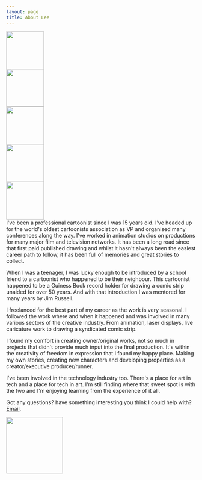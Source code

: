 ```yaml
---
layout: page
title: About Lee
---
```


<div class="grid-container is-justify-content-center">
  <div class="grid-item">
    <img class="image one" src="https://res.cloudinary.com/leesheppard/image/upload/v1679958092/photos/lee_sheppard_profile.jpg" width="100">
  </div>
  <div class="grid-item">
    <img class="image two" src="https://res.cloudinary.com/leesheppard/image/upload/v1679958092/photos/lee_sheppard_profile.jpg" width="100">
  </div>
  <div class="grid-item">
    <img class="image three" src="https://res.cloudinary.com/leesheppard/image/upload/v1679958092/photos/lee_sheppard_profile.jpg" width="100">
  </div>
  <div class="grid-item">
    <img class="image four" src="https://res.cloudinary.com/leesheppard/image/upload/v1679958092/photos/lee_sheppard_profile.jpg" width="100">
  </div>
  <div class="grid-item">
    <img class="image five" src="https://res.cloudinary.com/leesheppard/image/upload/v1679958092/photos/lee_sheppard_profile.jpg" width="100">
  </div>
</div>
I've been a professional cartoonist since I was 15 years old. I've headed up for
the world's oldest cartoonists association as VP and organised many conferences along
the way. I've worked in animation studios on productions for many major film and
television networks. It has been a long road since that first paid published drawing
and whilst it hasn't always been the easiest career path to follow, it has been full
of memories and great stories to collect.

When I was a teenager, I was lucky enough to be introduced by a school friend to
a cartoonist who happened to be their neighbour. This cartoonist happened to be a
Guiness Book record holder for drawing a comic strip unaided for over 50 years.
And with that introduction I was mentored for many years by Jim Russell.

I freelanced for the best part of my career as the work is very seasonal. I followed
the work where and when it happened and was involved in many various sectors of the
creative industry. From animation, laser displays, live caricature work to drawing
a syndicated comic strip.

I found my comfort in creating owner/original works, not so much in projects that
didn't provide much input into the final production. It's within the creativity of
freedom in expression that I found my happy place. Making my own stories, creating new
characters and developing properties as a creator/executive producer/runner.

I've been involved in the technology industry too. There's a place for art in tech
and a place for tech in art. I'm still finding where that sweet spot is with the two
and I'm enjoying learning from the experience of it all.

Got any questions? have something interesting you think I could help with?
[Email](mailto:lee@leesheppard.com).

<img src="https://res.cloudinary.com/leesheppard/image/upload/v1496495524/Lee-Sheppard-Black_iv1j84.png" width="150">
